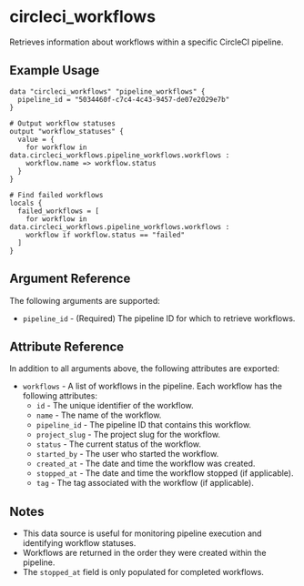 # circleci_workflows

Retrieves information about workflows within a specific CircleCI pipeline.

## Example Usage

```hcl
data "circleci_workflows" "pipeline_workflows" {
  pipeline_id = "5034460f-c7c4-4c43-9457-de07e2029e7b"
}

# Output workflow statuses
output "workflow_statuses" {
  value = {
    for workflow in data.circleci_workflows.pipeline_workflows.workflows :
    workflow.name => workflow.status
  }
}

# Find failed workflows
locals {
  failed_workflows = [
    for workflow in data.circleci_workflows.pipeline_workflows.workflows :
    workflow if workflow.status == "failed"
  ]
}
```

## Argument Reference

The following arguments are supported:

* `pipeline_id` - (Required) The pipeline ID for which to retrieve workflows.

## Attribute Reference

In addition to all arguments above, the following attributes are exported:

* `workflows` - A list of workflows in the pipeline. Each workflow has the following attributes:
  * `id` - The unique identifier of the workflow.
  * `name` - The name of the workflow.
  * `pipeline_id` - The pipeline ID that contains this workflow.
  * `project_slug` - The project slug for the workflow.
  * `status` - The current status of the workflow.
  * `started_by` - The user who started the workflow.
  * `created_at` - The date and time the workflow was created.
  * `stopped_at` - The date and time the workflow stopped (if applicable).
  * `tag` - The tag associated with the workflow (if applicable).

## Notes

* This data source is useful for monitoring pipeline execution and identifying workflow statuses.
* Workflows are returned in the order they were created within the pipeline.
* The `stopped_at` field is only populated for completed workflows.
